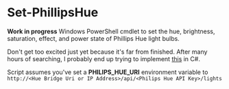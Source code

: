 # Set-PhillipsHue
**Work in progress** Windows PowerShell cmdlet to set the hue, brightness, saturation, effect, and power state of Phillips Hue light bulbs.  
  
Don't get too excited just yet because it's far from finished. After many hours of searching, I probably end up trying to implement [this](https://github.com/nstevens1040/Set-PhillipsHue/edit/main/README.md) in C#.  

Script assumes you've set a **PHILIPS_HUE_URI** environment variable to  
```http://<Hue Bridge Uri or IP Address>/api/<Philips Hue API Key>/lights```  

